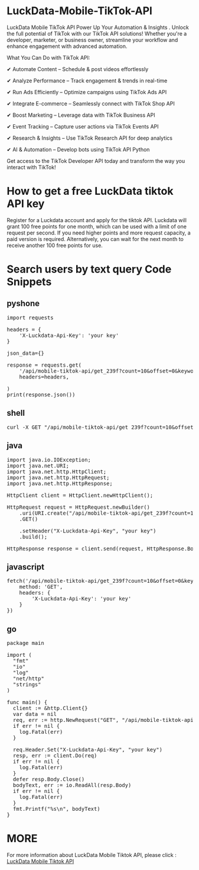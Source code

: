 # LuckData-Mobile-TikTok-API
LuckData Mobile TikTok API Power Up Your Automation &amp; Insights . Unlock the full potential of TikTok with our TikTok API solutions! Whether you're a developer, marketer, or business owner, streamline your workflow and enhance engagement with advanced automation.

What You Can Do with TikTok API:

✔ Automate Content – Schedule & post videos effortlessly

✔ Analyze Performance – Track engagement & trends in real-time

✔ Run Ads Efficiently – Optimize campaigns using TikTok Ads API

✔ Integrate E-commerce – Seamlessly connect with TikTok Shop API

✔ Boost Marketing – Leverage data with TikTok Business API

✔ Event Tracking – Capture user actions via TikTok Events API

✔ Research & Insights – Use TikTok Research API for deep analytics

✔ AI & Automation – Develop bots using TikTok API Python

Get access to the TikTok Developer API today and transform the way you interact with TikTok! 

# How to get a free LuckData tiktok API key

Register for a Luckdata account and apply for the tiktok API. Luckdata will grant 100 free points for one month, which can be used with a limit of one request per second. If you need higher points and more request capacity, a paid version is required. Alternatively, you can wait for the next month to receive another 100 free points for use.

# Search users by text query Code Snippets
## pyshone
<pre>import requests

headers = {
    'X-Luckdata-Api-Key': 'your key'
}

json_data={}

response = requests.get(
    '/api/mobile-tiktok-api/get_239f?count=10&offset=0&keyword=nike',
    headers=headers,
    
)
print(response.json())</pre>
## shell
<pre>curl -X GET "/api/mobile-tiktok-api/get_239f?count=10&offset=0&keyword=nike"  -H "X-Luckdata-Api-Key":"your key" </pre>
## java
<pre>import java.io.IOException;
import java.net.URI;
import java.net.http.HttpClient;
import java.net.http.HttpRequest;
import java.net.http.HttpResponse;

HttpClient client = HttpClient.newHttpClient();

HttpRequest request = HttpRequest.newBuilder()
    .uri(URI.create("/api/mobile-tiktok-api/get_239f?count=10&offset=0&keyword=nike"))
    .GET()
    
    .setHeader("X-Luckdata-Api-Key", "your key")
    .build();

HttpResponse<String> response = client.send(request, HttpResponse.BodyHandlers.ofString());</pre>
## javascript
<pre>fetch('/api/mobile-tiktok-api/get_239f?count=10&offset=0&keyword=nike', {
    method: 'GET',
    headers: {
        'X-Luckdata-Api-Key': 'your key'
    }
})</pre>
## go
<pre>package main

import (
  "fmt"
  "io"
  "log"
  "net/http"
  "strings"
)

func main() {
  client := &http.Client{}
  var data = nil
  req, err := http.NewRequest("GET", "/api/mobile-tiktok-api/get_239f?count=10&offset=0&keyword=nike", data)
  if err != nil {
    log.Fatal(err)
  }
  
  req.Header.Set("X-Luckdata-Api-Key", "your key")
  resp, err := client.Do(req)
  if err != nil {
    log.Fatal(err)
  }
  defer resp.Body.Close()
  bodyText, err := io.ReadAll(resp.Body)
  if err != nil {
    log.Fatal(err)
  }
  fmt.Printf("%s\n", bodyText)
}</pre>
# MORE
For more information about LuckData Mobile Tiktok API, please click : <a href="https://luckdata.io/marketplace/detail/mobile-tiktok-api">LuckData Mobile Tiktok API</a>
